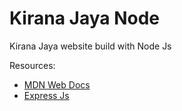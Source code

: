 # Kirana Jaya Node
Kirana Jaya website build with Node Js

Resources:
- [MDN Web Docs](https://developer.mozilla.org/en-US/docs/Learn/Server-side/)
- [Express Js](https://expressjs.com/)